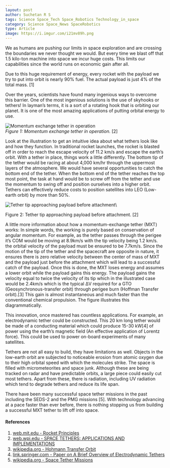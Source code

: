 ```yaml
---
layout: post
author: Suchetan R S
tags: Science Space_Tech Space_Robotics Technology_in_space 
category: Science Space_News SpaceRobotics
type: Article
image: https://i.imgur.com/i21mv89h.png
---
```


We as humans are pushing our limits in space exploration and are crossing the boundaries we never thought we would. But every time we blast off that 1.5 kilo-ton machine into space we incur huge costs. This limits our capabilities since the world runs on economic gain after all.

Due to this huge requirement of energy, every rocket with the payload we try to put into orbit is nearly 90% fuel. The actual payload is just 4% of the total mass. [1]

Over the years, scientists have found many ingenious ways to overcome this barrier. One of the most ingenious solutions is the use of skyhooks or tethers!
In layman’s terms, it is a sort of a rotating hook that is orbiting our planet. It is one of the most amazing applications of putting orbital energy to use.

![Momentum exchange tether in operation](https://i.imgur.com/0TJPTVil.png)\
*Figure 1: Momentum exchange tether in operation.* [2]

Look at the illustration to get an intuitive idea about what tethers look like and how they function. In traditional rocket launches, the rocket is blasted off in order to reach the escape velocity of 11.2 km/s and escape the earth’s orbit. With a tether in place, things work a little differently. The bottom tip of the tether would be racing at about 4,000 km/hr through the uppermost layers of the atmosphere. We would have several opportunities to catch the bottom end of the tether. When the bottom end of the tether reaches the top most point, the task at hand would be to screw off from the tether and use the momentum to swing off and position ourselves into a higher orbit. Tethers can effectively reduce costs to position satellites into LEO (Low-earth orbit) by more than 50%.

![Tether tip approaching payload before attachment](https://i.imgur.com/FRzmMFkl.png)\

Figure 2: Tether tip approaching payload before attachment. [2]

A little more information about how a momentum-exchange tether (MXT) works: In simple words, the working is purely based on conservation of angular momentum. For example, as the tether passes through the perigee it’s COM would be moving at 8.9km/s with the tip velocity being 1.2 km/s. the orbital velocity of the payload must be ensured to be 7.7km/s. Since the motion of the tip of the tether and the spacecraft are opposite in nature, it ensures there is zero relative velocity between the center of mass of MXT and the payload just before the attachment which will lead to a successful catch of the payload. Once this is done, the MXT loses energy and assumes a lower orbit while the payload gains this energy. The payload gains the velocity equal to twice the velocity of its tip which in the illustrated case would be 2.4km/s which is the typical ΔV required for a GTO (Geosynchronous-transfer orbit) through perigee burn (Hoffman Transfer orbit).[3] This gain is almost instantaneous and much faster than the conventional chemical propulsion. The figure illustrates this diagrammatically.

This innovation, once mastered has countless applications. For example, an electrodynamic tether could be constructed. This 20 km long tether would be made of a conducting material which could produce 15-30 kW[4] of power using the earth’s magnetic field (An effective application of Lorentz force). This could be used to power on-board experiments of many satellites.

Tethers are not all easy to build, they have limitations as well. Objects in the low-earth orbit are subjected to noticeable erosion from atomic oxygen due to their high orbital speed with which the molecules strike. The space is filled with micrometeorites and space junk. Although these are being tracked on radar and have predictable orbits, a large piece could easily cut most tethers. Apart from these, there is radiation, including UV radiation which tend to degrade tethers and reduce its life span.

There have been many successful space tether missions in the past including the SEDS-2 and the PMG missions [5]. With technology advancing at a pace faster than ever before, there is nothing stopping us from building a successful MXT tether to lift off into space.

#### References

1. [web.mit.edu - Rocket Principles](http://web.mit.edu/16.00/www/aec/rocket.html)
2. [web.wpi.edu - SPACE TETHERS: APPLICATIONS AND IMPLEMENTATIONS](https://web.wpi.edu/Pubs/E-project/Available/E-project-031207-235520/unrestricted/Space_Tethers_IQP.pdf)
3. [wikipedia.org - Hohmann Transfer Orbit](https://en.wikipedia.org/wiki/Hohmann_transfer_orbit#:~:text=Therefore%20the%20%CE%94v%20for%20the,7.73%20%3D%203.20%20km%2Fs)
4. [link.springer.com - Paper on A Brief Overview of Electrodynamic Tethers](https://link.springer.com/chapter/10.1007/978-94-011-2048-7_32#:~:text=For%20a%2020%20km%20tether,30%20kW%20can%20be%20generated)
5. [wikipedia.org - Space Tether Missions](https://en.wikipedia.org/wiki/Space_tether_missions)
